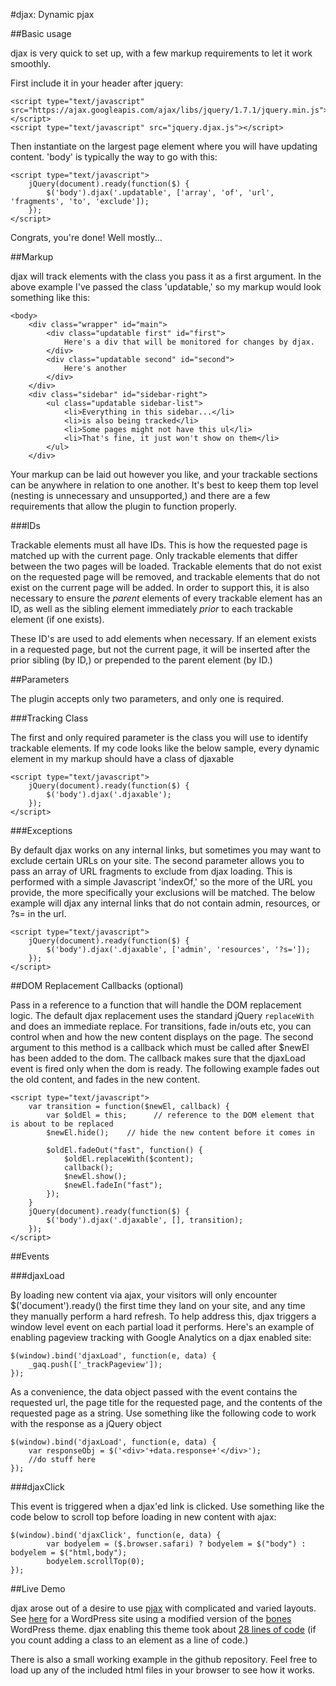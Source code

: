#djax: Dynamic pjax

##Basic usage

djax is very quick to set up, with a few markup requirements to let it work smoothly.

First include it in your header after jquery:

    <script type="text/javascript" src="https://ajax.googleapis.com/ajax/libs/jquery/1.7.1/jquery.min.js"></script>
    <script type="text/javascript" src="jquery.djax.js"></script>
    
Then instantiate on the largest page element where you will have updating content. 'body' is typically the way to go with this:

    <script type="text/javascript">
        jQuery(document).ready(function($) {
            $('body').djax('.updatable', ['array', 'of', 'url', 'fragments', 'to', 'exclude']);
        });
    </script>
    
Congrats, you're done! Well mostly...

##Markup

djax will track elements with the class you pass it as a first argument. In the above example I've passed the class 'updatable,' so my markup would look something like this:

    <body>
        <div class="wrapper" id="main">
            <div class="updatable first" id="first">
                Here's a div that will be monitored for changes by djax.
            </div>
            <div class="updatable second" id="second">
                Here's another
            </div>
        </div>
        <div class="sidebar" id="sidebar-right">
            <ul class="updatable sidebar-list">
                <li>Everything in this sidebar...</li>
                <li>is also being tracked</li>
                <li>Some pages might not have this ul</li>
                <li>That's fine, it just won't show on them</li>
            </ul>
        </div>
        
Your markup can be laid out however you like, and your trackable sections can be anywhere in relation to one another. It's best to keep them top level (nesting is unnecessary and unsupported,) and
there are a few requirements that allow the plugin to function properly.

###IDs

Trackable elements must all have IDs. This is how the requested page is matched up with the current page. Only trackable elements that differ between the two pages will be loaded.
Trackable elements that do not exist on the requested page will be removed, and trackable elements that do not exist on the current page will be added. In order to support this, it
is also necessary to ensure the *parent* elements of every trackable element has an ID, as well as the sibling element immediately *prior* to each trackable element (if one exists).

These ID's are used to add elements when necessary. If an element exists in a requested page, but not the current page, it will be inserted after the prior sibling (by ID,) or prepended to
the parent element (by ID.)

##Parameters

The plugin accepts only two parameters, and only one is required.

###Tracking Class

The first and only required parameter is the class you will use to identify trackable elements. If my code looks like the below sample, every dynamic element in my markup should have a class
of djaxable

    <script type="text/javascript">
        jQuery(document).ready(function($) {
            $('body').djax('.djaxable');
        });
    </script>
    
###Exceptions

By default djax works on any internal links, but sometimes you may want to exclude certain URLs on your site. The second parameter allows you to pass an array of URL fragments to exclude from djax
loading. This is performed with a simple Javascript 'indexOf,' so the more of the URL you provide, the more specifically your exclusions will be matched. The below example will djax any internal links
that do not contain admin, resources, or ?s= in the url.

    <script type="text/javascript">
        jQuery(document).ready(function($) {
            $('body').djax('.djaxable', ['admin', 'resources', '?s=']);
        });
    </script>

##DOM Replacement Callbacks (optional)

Pass in a reference to a function that will handle the DOM replacement logic. The default djax replacement uses the standard jQuery `replaceWith` and does an immediate replace. For transitions, fade in/outs etc, you can control when and how the new content displays on
the page. The second argument to this method is a callback which must be called after $newEl has been added to the dom. The callback makes sure that the djaxLoad event is fired only when the dom is ready. The following example fades out the old content, and fades in the new content.

    <script type="text/javascript">
        var transition = function($newEl, callback) {
            var $oldEl = this;      // reference to the DOM element that is about to be replaced
            $newEl.hide();    // hide the new content before it comes in

            $oldEl.fadeOut("fast", function() {
                $oldEl.replaceWith($content);
                callback();
                $newEl.show();
                $newEl.fadeIn("fast");
            });
        }
        jQuery(document).ready(function($) {
            $('body').djax('.djaxable', [], transition);
        });
    </script>


##Events

###djaxLoad

By loading new content via ajax, your visitors will only encounter $('document').ready() the first time they land on your site, and any time they manually perform a hard refresh. To help address this,
djax triggers a window level event on each partial load it performs. Here's an example of enabling pageview tracking with Google Analytics on a djax enabled site:

    $(window).bind('djaxLoad', function(e, data) {
        _gaq.push(['_trackPageview']);
    });

As a convenience, the data object passed with the event contains the requested url, the page title for the requested page, and the contents of the requested page as a string. Use something like the following
code to work with the response as a jQuery object

    $(window).bind('djaxLoad', function(e, data) {
        var responseObj = $('<div>'+data.response+'</div>');
        //do stuff here
    });
    
###djaxClick

This event is triggered when a djax'ed link is clicked. Use something like the code below to scroll top before loading in new content with ajax:

    $(window).bind('djaxClick', function(e, data) {
            var bodyelem = ($.browser.safari) ? bodyelem = $("body") : bodyelem = $("html,body");
            bodyelem.scrollTop(0);	
    });

##Live Demo

djax arose out of a desire to use [pjax](https://github.com/defunkt/jquery-pjax) with complicated and varied layouts. See [here](http://brianzeligson.com/djax) for a WordPress site using a modified version
of the [bones](http://themble.com/bones/) WordPress theme. djax enabling this theme took about [28 lines of code](https://github.com/beezee/bones-responsive/commit/58aadde224d74f8aaa3266a4bd76e961f2888ada)
(if you count adding a class to an element as a line of code.)

There is also a small working example in the github repository. Feel free to load up any of the included html files in your browser to see how it works.
